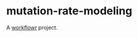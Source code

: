 # mutation-rate-modeling

A [workflowr][] project.

[workflowr]: https://github.com/jdblischak/workflowr
